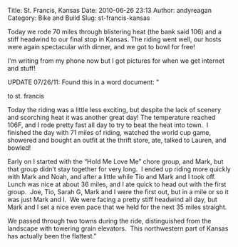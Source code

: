 Title: St. Francis, Kansas
Date: 2010-06-26 23:13
Author: andyreagan
Category: Bike and Build
Slug: st-francis-kansas

Today we rode 70 miles through blistering heat (the bank said 106) and a
stiff headwind to our final stop in Kansas. The riding went well, our
hosts were again spectacular with dinner, and we got to bowl for free!

I'm writing from my phone now but I got pictures for when we get
internet and stuff!

UPDATE 07/26/11: Found this in a word document: "

to st. francis

Today the riding was a little less exciting, but despite the lack of
scenery and scorching heat it was another great day! The temperature
reached 106F, and I rode pretty fast all day to try to beat the heat
into town.  I finished the day with 71 miles of riding, watched the
world cup game, showered and bought an outfit at the thrift store, ate,
talked to Lauren, and bowled!

Early on I started with the “Hold Me Love Me” chore group, and Mark, but
that group didn’t stay together for very long.  I ended up riding more
quickly with Mark and Noah, and after a little while Tio and Mark and I
took off.  Lunch was nice at about 36 miles, and I ate quick to head out
with the first group.  Joe, Tio, Sarah G, Mark and I were the first out,
but in a mile or so it was just Mark and I.  We were facing a pretty
stiff headwind all day, but Mark and I set a nice even pace that we held
for the next 35 miles straight.

We passed through two towns during the ride, distinguished from the
landscape with towering grain elevators.  This northwestern part of
Kansas has actually been the flattest."
